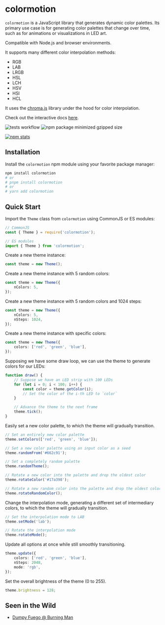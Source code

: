 # colormotion

`colormotion` is a JavaScript library that generates dynamic color palettes.
Its primary use case is for generating color palettes that change over time,
such as for animations or visualizations in LED art.

Compatible with Node.js and browser environments.

It supports many different color interpolation methods:

- RGB
- LAB
- LRGB
- HSL
- LCH
- HSV
- HSI
- HCL

It uses the [chroma.js](https://gka.github.io/chroma.js/) library under the hood for color interpolation.

Check out the interactive docs [here](https://neeler.github.io/colormotion/).

![tests workflow](https://github.com/neeler/colormotion/actions/workflows/tests.yml/badge.svg)
![npm package minimized gzipped size](https://img.shields.io/bundlejs/size/colormotion)

[![npm stats](https://nodei.co/npm/colormotion.png?downloads=true&downloadRank=true&stars=true)](https://nodei.co/npm/colormotion/)

## Installation

Install the `colormotion` npm module using your favorite package manager:

```bash
npm install colormotion
# or
# pnpm install colormotion
# or
# yarn add colormotion
```

## Quick Start

Import the `Theme` class from `colormotion` using CommonJS or ES modules:

```typescript
// CommonJS
const { Theme } = require('colormotion');

// ES modules
import { Theme } from 'colormotion';
```

Create a new theme instance:

```typescript
const theme = new Theme();
```

Create a new theme instance with 5 random colors:

```typescript
const theme = new Theme({
    nColors: 5,
});
```

Create a new theme instance with 5 random colors and 1024 steps:

```typescript
const theme = new Theme({
    nColors: 5,
    nSteps: 1024,
});
```

Create a new theme instance with specific colors:

```typescript
const theme = new Theme({
    colors: ['red', 'green', 'blue'],
});
```

Supposing we have some draw loop, we can use the theme to generate colors for our LEDs:

```typescript
function draw() {
    // Suppose we have an LED strip with 100 LEDs
    for (let i = 0; i < 100; i++) {
        const color = theme.getColor(i);
        // Set the color of the i-th LED to `color`
    }

    // Advance the theme to the next frame
    theme.tick();
}
```

Easily set a new color palette, to which the theme will gradually transition.

```typescript
// Set an entirely new color palette
theme.setColors(['red', 'green', 'blue']);

// Set a new color palette using an input color as a seed
theme.randomFrom('#662c91');

// Set a completely random palette
theme.randomTheme();

// Rotate a new color into the palette and drop the oldest color
theme.rotateColor('#17a398');

// Rotate a new random color into the palette and drop the oldest color
theme.rotateRandomColor();
```

Change the interpolation mode, generating a different set of intermediary colors,
to which the theme will gradually transition.

```typescript
// Set the interpolation mode to LAB
theme.setMode('lab');

// Rotate the interpolation mode
theme.rotateMode();
```

Update all options at once while still smoothly transitioning.

```typescript
theme.update({
    colors: ['red', 'green', 'blue'],
    nSteps: 2048,
    mode: 'rgb',
});
```

Set the overall brightness of the theme (0 to 255).

```typescript
theme.brightness = 128;
```

## Seen in the Wild

- [Dumpy Fuego @ Burning Man](https://www.dumpster.life/)
